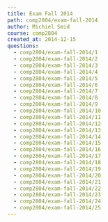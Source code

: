 ```yaml
---
title: Exam Fall 2014
path: comp2804/exam-fall-2014
author: Michiel Smid
course: comp2804
created_at: 2014-12-15
questions:
  - comp2804/exam-fall-2014/1
  - comp2804/exam-fall-2014/2
  - comp2804/exam-fall-2014/3
  - comp2804/exam-fall-2014/4
  - comp2804/exam-fall-2014/5
  - comp2804/exam-fall-2014/6
  - comp2804/exam-fall-2014/7
  - comp2804/exam-fall-2014/8
  - comp2804/exam-fall-2014/9
  - comp2804/exam-fall-2014/10
  - comp2804/exam-fall-2014/11
  - comp2804/exam-fall-2014/12
  - comp2804/exam-fall-2014/13
  - comp2804/exam-fall-2014/14
  - comp2804/exam-fall-2014/15
  - comp2804/exam-fall-2014/16
  - comp2804/exam-fall-2014/17
  - comp2804/exam-fall-2014/18
  - comp2804/exam-fall-2014/19
  - comp2804/exam-fall-2014/20
  - comp2804/exam-fall-2014/21
  - comp2804/exam-fall-2014/22
  - comp2804/exam-fall-2014/23
  - comp2804/exam-fall-2014/24
  - comp2804/exam-fall-2014/25
---
```

